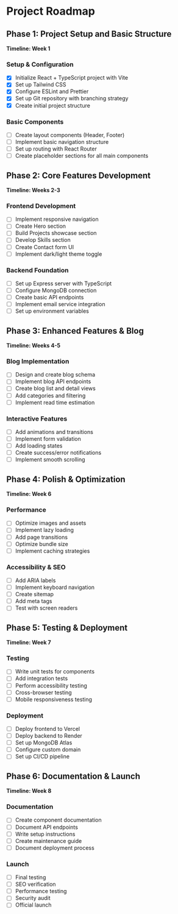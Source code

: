 # Project Roadmap

## Phase 1: Project Setup and Basic Structure

**Timeline: Week 1**

### Setup & Configuration

- [x] Initialize React + TypeScript project with Vite
- [x] Set up Tailwind CSS
- [x] Configure ESLint and Prettier
- [x] Set up Git repository with branching strategy
- [x] Create initial project structure

### Basic Components

- [ ] Create layout components (Header, Footer)
- [ ] Implement basic navigation structure
- [ ] Set up routing with React Router
- [ ] Create placeholder sections for all main components

## Phase 2: Core Features Development

**Timeline: Weeks 2-3**

### Frontend Development

- [ ] Implement responsive navigation
- [ ] Create Hero section
- [ ] Build Projects showcase section
- [ ] Develop Skills section
- [ ] Create Contact form UI
- [ ] Implement dark/light theme toggle

### Backend Foundation

- [ ] Set up Express server with TypeScript
- [ ] Configure MongoDB connection
- [ ] Create basic API endpoints
- [ ] Implement email service integration
- [ ] Set up environment variables

## Phase 3: Enhanced Features & Blog

**Timeline: Weeks 4-5**

### Blog Implementation

- [ ] Design and create blog schema
- [ ] Implement blog API endpoints
- [ ] Create blog list and detail views
- [ ] Add categories and filtering
- [ ] Implement read time estimation

### Interactive Features

- [ ] Add animations and transitions
- [ ] Implement form validation
- [ ] Add loading states
- [ ] Create success/error notifications
- [ ] Implement smooth scrolling

## Phase 4: Polish & Optimization

**Timeline: Week 6**

### Performance

- [ ] Optimize images and assets
- [ ] Implement lazy loading
- [ ] Add page transitions
- [ ] Optimize bundle size
- [ ] Implement caching strategies

### Accessibility & SEO

- [ ] Add ARIA labels
- [ ] Implement keyboard navigation
- [ ] Create sitemap
- [ ] Add meta tags
- [ ] Test with screen readers

## Phase 5: Testing & Deployment

**Timeline: Week 7**

### Testing

- [ ] Write unit tests for components
- [ ] Add integration tests
- [ ] Perform accessibility testing
- [ ] Cross-browser testing
- [ ] Mobile responsiveness testing

### Deployment

- [ ] Deploy frontend to Vercel
- [ ] Deploy backend to Render
- [ ] Set up MongoDB Atlas
- [ ] Configure custom domain
- [ ] Set up CI/CD pipeline

## Phase 6: Documentation & Launch

**Timeline: Week 8**

### Documentation

- [ ] Create component documentation
- [ ] Document API endpoints
- [ ] Write setup instructions
- [ ] Create maintenance guide
- [ ] Document deployment process

### Launch

- [ ] Final testing
- [ ] SEO verification
- [ ] Performance testing
- [ ] Security audit
- [ ] Official launch
